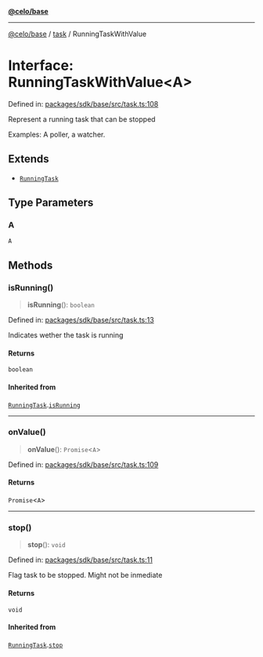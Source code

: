 [**@celo/base**](../../README.md)

***

[@celo/base](../../README.md) / [task](../README.md) / RunningTaskWithValue

# Interface: RunningTaskWithValue\<A\>

Defined in: [packages/sdk/base/src/task.ts:108](https://github.com/celo-org/developer-tooling/blob/master/packages/sdk/base/src/task.ts#L108)

Represent a running task that can be stopped

Examples: A poller, a watcher.

## Extends

- [`RunningTask`](RunningTask.md)

## Type Parameters

### A

`A`

## Methods

### isRunning()

> **isRunning**(): `boolean`

Defined in: [packages/sdk/base/src/task.ts:13](https://github.com/celo-org/developer-tooling/blob/master/packages/sdk/base/src/task.ts#L13)

Indicates wether the task is running

#### Returns

`boolean`

#### Inherited from

[`RunningTask`](RunningTask.md).[`isRunning`](RunningTask.md#isrunning)

***

### onValue()

> **onValue**(): `Promise`\<`A`\>

Defined in: [packages/sdk/base/src/task.ts:109](https://github.com/celo-org/developer-tooling/blob/master/packages/sdk/base/src/task.ts#L109)

#### Returns

`Promise`\<`A`\>

***

### stop()

> **stop**(): `void`

Defined in: [packages/sdk/base/src/task.ts:11](https://github.com/celo-org/developer-tooling/blob/master/packages/sdk/base/src/task.ts#L11)

Flag task to be stopped. Might not be inmediate

#### Returns

`void`

#### Inherited from

[`RunningTask`](RunningTask.md).[`stop`](RunningTask.md#stop)
